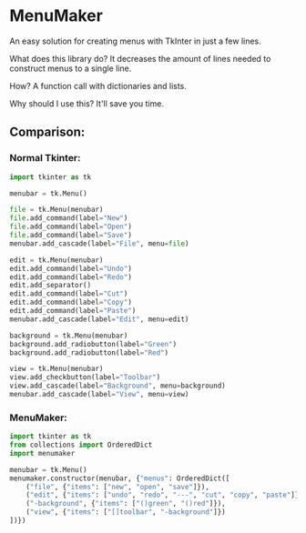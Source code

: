 # MenuMaker
An easy solution for creating menus with TkInter in just a few lines.

What does this library do? It decreases the amount of lines needed to construct menus to a single line.

How? A function call with dictionaries and lists.

Why should I use this? It'll save you time.

## Comparison:
### Normal Tkinter:
```python
import tkinter as tk

menubar = tk.Menu()

file = tk.Menu(menubar)
file.add_command(label="New")
file.add_command(label="Open")
file.add_command(label="Save")
menubar.add_cascade(label="File", menu=file)

edit = tk.Menu(menubar)
edit.add_command(label="Undo")
edit.add_command(label="Redo")
edit.add_separator()
edit.add_command(label="Cut")
edit.add_command(label="Copy")
edit.add_command(label="Paste")
menubar.add_cascade(label="Edit", menu=edit)

background = tk.Menu(menubar)
background.add_radiobutton(label="Green")
background.add_radiobutton(label="Red")

view = tk.Menu(menubar)
view.add_checkbutton(label="Toolbar")
view.add_cascade(label="Background", menu=background)
menubar.add_cascade(label="View", menu=view)
```

### MenuMaker:
```python
import tkinter as tk
from collections import OrderedDict
import menumaker

menubar = tk.Menu()
menumaker.constructor(menubar, {"menus": OrderedDict([
    ("file", {"items": ["new", "open", "save"]}),
    ("edit", {"items": ["undo", "redo", "---", "cut", "copy", "paste"]}),
    ("-background", {"items": ["()green", "()red"]}),
    ("view", {"items": ["[]toolbar", "-background"]})
])})
```